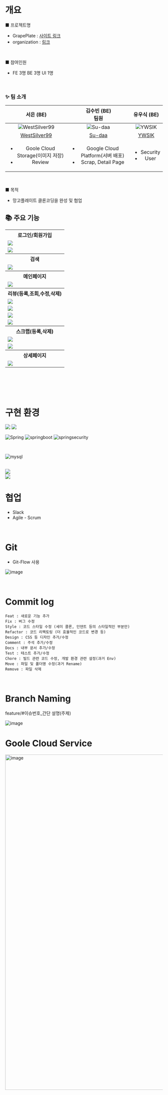 # 개요

■ 프로젝트명

- GrapePlate : [사이트 링크]()
- organization : [링크](https://github.com/GDSC-Team-4)

<br>

■ 참여인원

- FE 3명 BE 3명 UI 1명

<br>

### ✨ 팀 소개

|                                             서은 (BE) <br>                                             |                                                김수빈 (BE) <br> 팀원                                                 |                     유우식 (BE) <br>                     |
:-----------------------------------------------------------------------------------------------------------: | :------------------------------------------------------------------------------------------------------------------: | :-----------------------------------------------------------: 
|                            ![WestSilver99](https://avatars.githubusercontent.com/WestSilver99)                            |                             ![Su-daa](https://avatars.githubusercontent.com/Su-daa)                              | ![YWSIK](https://avatars.githubusercontent.com/YWSIK) |
|                                      [WestSilver99](https://github.com/WestSilver99)                                      |                                       [Su-daa](https://github.com/Su-daa)                                        |           [YWSIK](https://github.com/YWSIK)            |
| <ul><li>Goole Cloud Storage(이미지 저장)</li><li>Review</li></ul> | <ul><li>Google Cloud Platform(서버 배포)</li><li>Scrap, Detail Page</li></ul> | <ul><li>Security</li><li>User</li></ul> |


<br>

■ 목적

- 망고플레이트 클론코딩을 완성 및 협업

## 📚 주요 기능

<div align="center">
  <table>
    <tr align="center">
      <th>로그인/회원가입</th>
    </tr>
    <tr>      
      <td><img src=https://github.com/GDSC-Team-4/Mango_Back/assets/108813475/1042b95b-c17a-44bc-91b2-fa93d46b7554></td>
      </tr>
     <tr>  
      <td><img src=https://github.com/GDSC-Team-4/Mango_Back/assets/108813475/6f6e7a3a-a539-411c-ad07-c30daef43b36></td> 
    </tr>    
        <tr align="center">
      <th>검색</th>       
    </tr>
    <tr>      
      <td><img src=https://github.com/GDSC-Team-4/Mango_Back/assets/108813475/40f79cd8-be34-4f47-beb1-c2a4c60c9fc2></td>     
    </tr> 
          <tr align="center">
                 <th>메인페이지</th>
    </tr>
    <tr>      
      <td><img src=https://github.com/GDSC-Team-4/Mango_Back/assets/108813475/e985a164-fdc0-44ab-82dc-4d962fa8ae2f></td>
    </tr> 
                <tr align="center">
      <th>리뷰(등록,조회,수정,삭제)</th>
    </tr>
    <tr>      
      <td><img src=https://github.com/GDSC-Team-4/Mango_Back/assets/108813475/9a846a14-dc19-4b0a-a0c9-a9f34e2dff0b></td>
    </tr>
        <tr>      
      <td><img src=https://github.com/GDSC-Team-4/Mango_Back/assets/108813475/9216f3f2-2d70-4355-bdf9-f6c2ef4f4c27
></td>
    </tr>
        <tr>      
      <td><img src=https://github.com/GDSC-Team-4/Mango_Back/assets/108813475/5f316128-2914-48b9-ac21-52a3c0669ab2></td>
    </tr>
        <tr>      
      <td><img src=https://github.com/GDSC-Team-4/Mango_Back/assets/108813475/c03ef6a2-e68d-4ced-b217-ba296d827973></td>
    </tr> 
                <tr align="center">
      <th>스크랩(등록,삭제)</th>    
    </tr>
    <tr>      
      <td><img src=https://github.com/GDSC-Team-4/Mango_Back/assets/108813475/f4cf9510-b949-4ba8-afb4-5b712a9f2fb1></td>     
    </tr>
     <tr>      
      <td><img src=https://github.com/GDSC-Team-4/Mango_Back/assets/108813475/cd25f553-ba2d-46af-86c8-e18a88ac2dce></td>     
    </tr>
          <th>상세페이지</th>    
    </tr>
    <tr>      
      <td><img src=https://github.com/GDSC-Team-4/Mango_Back/assets/108813475/e52a940d-4933-458d-bc93-b4a10ffde7fc></td>     
    </tr>
  </table>
</div>

</br>
</br>

<br/>




<br/>

# 구현 환경


<img src="https://img.shields.io/badge/java-007396?style=for-the-badge&logo=java&logoColor=white"> 
<img src="https://img.shields.io/badge/gradle-007396?style=for-the-badge&logo=gradle&logoColor=#02303A"> 

<br/>


![Spring](https://img.shields.io/badge/spring-6DB33F?style=for-the-badge&logo=spring&logoColor=white)
![springboot](https://img.shields.io/badge/springboot-6DB33F.svg?style=for-the-badge&logo=springboot&logoColor=white)
![springsecurity](https://img.shields.io/badge/springsecurity-6DB33F.svg?style=for-the-badge&logo=springsecurity&logoColor=white)


<br/>

![mysql](https://img.shields.io/badge/mysql-4479A1.svg?style=for-the-badge&logo=mysql&logoColor=white)

<br/>

 <img src="https://img.shields.io/badge/googlecloudstorage-AECBFA?style=for-the-badge&logo=googlecloud&logoColor=white"/>

<br/>

 <img src="https://img.shields.io/badge/googlecloud-4285F4?style=for-the-badge&logo=googlecloud&logoColor=white"/>

<br/>


# 협업

- Slack
- Agile - Scrum

<br/>

# Git

- Git-Flow 사용
  
![image](https://github.com/TR1LL1ON/TR1LL1ON_BE/assets/108813475/7ab6a8d8-5bad-41f3-9ecf-e6391c80f3f5)


<br/>

# Commit log

```
Feat : 새로운 기능 추가
Fix : 버그 수정
Style : 코드 스타일 수정 (세미 콜론, 인덴트 등의 스타일적인 부분만)
Refactor : 코드 리팩토링 (더 효율적인 코드로 변경 등)
Design : CSS 등 디자인 추가/수정
Comment : 주석 추가/수정
Docs : 내부 문서 추가/수정
Test : 테스트 추가/수정
Chore : 빌드 관련 코드 수정, 개발 환경 관련 설정(과거 Env)
Move : 파일 및 폴더명 수정(과거 Rename)
Remove : 파일 삭제
```
<br/>

# Branch Naming

feature/#이슈번호_간단 설명(주제)

![image](https://github.com/GDSC-Team-4/Mango_Back/assets/108813475/ea929b0c-58d8-40ed-bbb7-74861edc5b45)


# Goole Cloud Service
<img width="1073" alt="image" src="https://github.com/GDSC-Team-4/Mango_Back/assets/108813475/feb92d69-4114-425b-8c30-5d1b1df95382">





